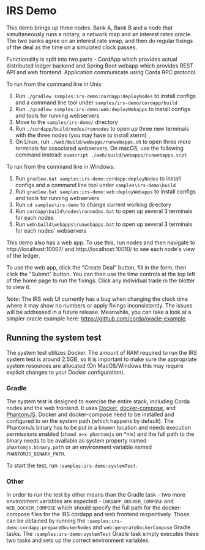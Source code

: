 # IRS Demo

This demo brings up three nodes: Bank A, Bank B and a node that simultaneously runs a notary, a network map and an
interest rates oracle. The two banks agree on an interest rate swap, and then do regular fixings of the deal as the
time on a simulated clock passes.

Functionality is split into two parts - CordApp which provides actual distributed ledger backend and Spring Boot
webapp which provides REST API and web frontend. Application communicate using Corda RPC protocol.

To run from the command line in Unix:
1. Run ``./gradlew samples:irs-demo:cordapp:deployNodes`` to install configs and a command line tool under
   ``samples/irs-demo/cordapp/build``
2. Run ``./gradlew samples:irs-demo:web:deployWebapps`` to install configs and tools for running webservers
3. Move to the ``samples/irs-demo/`` directory
4. Run ``./cordapp/build/nodes/runnodes`` to open up three new terminals with the three nodes (you may have to install xterm)
5. On Linux, run ``./web/build/webapps/runwebapps.sh`` to open three more terminals for associated webservers. On macOS,
   use the following command instead: ``osascript ./web/build/webapps/runwebapps.scpt``

To run from the command line in Windows:

1. Run ``gradlew.bat samples:irs-demo:cordapp:deployNodes`` to install configs and a command line tool under
   ``samples\irs-demo\build``
2. Run ``gradlew.bat samples:irs-demo:web:deployWebapps`` to install configs and tools for running webservers
3. Run ``cd samples\irs-demo`` to change current working directory
4. Run ``cordapp\build\nodes\runnodes.bat`` to open up several 3 terminals for each nodes
5. Run ``web\build\webapps\runwebapps.bat`` to open up several 3 terminals for each nodes' webservers

This demo also has a web app. To use this, run nodes and then navigate to http://localhost:10007/ and
http://localhost:10010/ to see each node's view of the ledger.

To use the web app, click the "Create Deal" button, fill in the form, then click the "Submit" button. You can then use
the time controls at the top left of the home page to run the fixings. Click any individual trade in the blotter to
view it.

*Note:* The IRS web UI currently has a bug when changing the clock time where it may show no numbers or apply fixings
inconsistently. The issues will be addressed in a future release. Meanwhile, you can take a look at a simpler oracle
example here: https://github.com/corda/oracle-example.

## Running the system test

The system test utilizes Docker. The amount of RAM required to run the IRS system test is around 2.5GB, so it is important
to make sure the appropriate system resources are allocated (On MacOS/Windows this may require explicit changes to your Docker configuration).

### Gradle

The system test is designed to exercise the entire stack, including Corda nodes and the web frontend. It uses [Docker](https://www.docker.com),
[docker-compose](https://docs.docker.com/compose/), and
[PhantomJS](http://phantomjs.org/). Docker and docker-compose need to be installed and configured to on the system path
(which happens by default). The PhantomJs binary has to be put in a known location and needs execution permissions enabled
(``chmod a+x phantomjs`` on *nix) and the full path to the binary needs to be available as system property named ``phantomjs.binary.path`` or
an environment variable named ``PHANTOMJS_BINARY_PATH``.

To start the test, run ``:samples:irs-demo:systemTest``.

### Other

In order to run the test by other means than the Gradle task - two more environment variables are expected -
``CORDAPP_DOCKER_COMPOSE`` and ``WEB_DOCKER_COMPOSE`` which should specify the full path for the docker-compose files for the IRS cordapp
 and web frontend respectively. Those can be obtained by running the ``:samples:irs-demo:cordapp:prepareDockerNodes`` and
``web:generateDockerCompose`` Gradle tasks. The ``:samples:irs-demo:systemTest`` Gradle task simply executes these two tasks and sets up the
correct environment variables.

